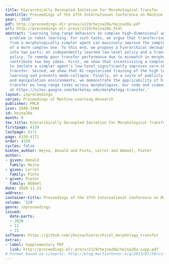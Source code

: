 ```yaml
---
title: Hierarchically Decoupled Imitation For Morphological Transfer
booktitle: Proceedings of the 37th International Conference on Machine Learning
year: '2020'
pdf: http://proceedings.mlr.press/v119/hejna20a/hejna20a.pdf
url: http://proceedings.mlr.press/v119/hejna20a.html
abstract: 'Learning long-range behaviors on complex high-dimensional agents is a fundamental
  problem in robot learning. For such tasks, we argue that transferring learned information
  from a morphologically simpler agent can massively improve the sample efficiency
  of a more complex one. To this end, we propose a hierarchical decoupling of policies
  into two parts: an independently learned low-level policy and a transferable high-level
  policy. To remedy poor transfer performance due to mismatch in morphologies, we
  contribute two key ideas. First, we show that incentivizing a complex agent’s low-level
  to imitate a simpler agent’s low-level significantly improves zero-shot high-level
  transfer. Second, we show that KL-regularized training of the high level stabilizes
  learning and prevents mode-collapse. Finally, on a suite of publicly released navigation
  and manipulation environments, we demonstrate the applicability of hierarchical
  transfer on long-range tasks across morphologies. Our code and videos can be found
  at https://sites.google.com/berkeley.edu/morphology-transfer.'
layout: inproceedings
series: Proceedings of Machine Learning Research
publisher: PMLR
issn: 2640-3498
id: hejna20a
month: 0
tex_title: Hierarchically Decoupled Imitation For Morphological Transfer
firstpage: 4159
lastpage: 4171
page: 4159-4171
order: 4159
cycles: false
bibtex_author: Hejna, Donald and Pinto, Lerrel and Abbeel, Pieter
author:
- given: Donald
  family: Hejna
- given: Lerrel
  family: Pinto
- given: Pieter
  family: Abbeel
date: 2020-11-21
address: 
container-title: Proceedings of the 37th International Conference on Machine Learning
volume: '119'
genre: inproceedings
issued:
  date-parts:
  - 2020
  - 11
  - 21
software: https://github.com/jhejna/hierarchical_morphology_transfer
extras:
- label: Supplementary PDF
  link: http://proceedings.mlr.press/v119/hejna20a/hejna20a-supp.pdf
# Format based on citeproc: http://blog.martinfenner.org/2013/07/30/citeproc-yaml-for-bibliographies/
---
```

